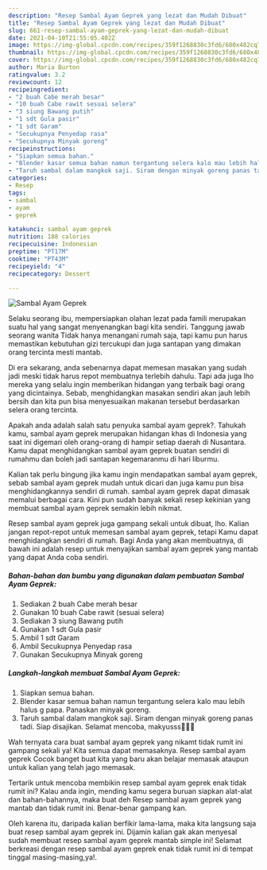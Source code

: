 ```yaml
---
description: "Resep Sambal Ayam Geprek yang lezat dan Mudah Dibuat"
title: "Resep Sambal Ayam Geprek yang lezat dan Mudah Dibuat"
slug: 661-resep-sambal-ayam-geprek-yang-lezat-dan-mudah-dibuat
date: 2021-04-10T21:55:05.402Z
image: https://img-global.cpcdn.com/recipes/359f1268830c3fd6/680x482cq70/sambal-ayam-geprek-foto-resep-utama.jpg
thumbnail: https://img-global.cpcdn.com/recipes/359f1268830c3fd6/680x482cq70/sambal-ayam-geprek-foto-resep-utama.jpg
cover: https://img-global.cpcdn.com/recipes/359f1268830c3fd6/680x482cq70/sambal-ayam-geprek-foto-resep-utama.jpg
author: Maria Burton
ratingvalue: 3.2
reviewcount: 12
recipeingredient:
- "2 buah Cabe merah besar"
- "10 buah Cabe rawit sesuai selera"
- "3 siung Bawang putih"
- "1 sdt Gula pasir"
- "1 sdt Garam"
- "Secukupnya Penyedap rasa"
- "Secukupnya Minyak goreng"
recipeinstructions:
- "Siapkan semua bahan."
- "Blender kasar semua bahan namun tergantung selera kalo mau lebih halus g papa. Panaskan minyak goreng."
- "Taruh sambal dalam mangkok saji. Siram dengan minyak goreng panas tadi. Siap disajikan. Selamat mencoba, makyusss🥰🥰🥰"
categories:
- Resep
tags:
- sambal
- ayam
- geprek

katakunci: sambal ayam geprek 
nutrition: 188 calories
recipecuisine: Indonesian
preptime: "PT17M"
cooktime: "PT43M"
recipeyield: "4"
recipecategory: Dessert

---
```



![Sambal Ayam Geprek](https://img-global.cpcdn.com/recipes/359f1268830c3fd6/680x482cq70/sambal-ayam-geprek-foto-resep-utama.jpg)

Selaku seorang ibu, mempersiapkan olahan lezat pada famili merupakan suatu hal yang sangat menyenangkan bagi kita sendiri. Tanggung jawab seorang  wanita Tidak hanya menangani rumah saja, tapi kamu pun harus memastikan kebutuhan gizi tercukupi dan juga santapan yang dimakan orang tercinta mesti mantab.

Di era  sekarang, anda sebenarnya dapat memesan masakan yang sudah jadi meski tidak harus repot membuatnya terlebih dahulu. Tapi ada juga lho mereka yang selalu ingin memberikan hidangan yang terbaik bagi orang yang dicintainya. Sebab, menghidangkan masakan sendiri akan jauh lebih bersih dan kita pun bisa menyesuaikan makanan tersebut berdasarkan selera orang tercinta. 



Apakah anda adalah salah satu penyuka sambal ayam geprek?. Tahukah kamu, sambal ayam geprek merupakan hidangan khas di Indonesia yang saat ini digemari oleh orang-orang di hampir setiap daerah di Nusantara. Kamu dapat menghidangkan sambal ayam geprek buatan sendiri di rumahmu dan boleh jadi santapan kegemaranmu di hari liburmu.

Kalian tak perlu bingung jika kamu ingin mendapatkan sambal ayam geprek, sebab sambal ayam geprek mudah untuk dicari dan juga kamu pun bisa menghidangkannya sendiri di rumah. sambal ayam geprek dapat dimasak memalui berbagai cara. Kini pun sudah banyak sekali resep kekinian yang membuat sambal ayam geprek semakin lebih nikmat.

Resep sambal ayam geprek juga gampang sekali untuk dibuat, lho. Kalian jangan repot-repot untuk memesan sambal ayam geprek, tetapi Kamu dapat menghidangkan sendiri di rumah. Bagi Anda yang akan membuatnya, di bawah ini adalah resep untuk menyajikan sambal ayam geprek yang mantab yang dapat Anda coba sendiri.

<!--inarticleads1-->

##### Bahan-bahan dan bumbu yang digunakan dalam pembuatan Sambal Ayam Geprek:

1. Sediakan 2 buah Cabe merah besar
1. Gunakan 10 buah Cabe rawit (sesuai selera)
1. Sediakan 3 siung Bawang putih
1. Gunakan 1 sdt Gula pasir
1. Ambil 1 sdt Garam
1. Ambil Secukupnya Penyedap rasa
1. Gunakan Secukupnya Minyak goreng




<!--inarticleads2-->

##### Langkah-langkah membuat Sambal Ayam Geprek:

1. Siapkan semua bahan.
1. Blender kasar semua bahan namun tergantung selera kalo mau lebih halus g papa. Panaskan minyak goreng.
1. Taruh sambal dalam mangkok saji. Siram dengan minyak goreng panas tadi. Siap disajikan. Selamat mencoba, makyusss🥰🥰🥰




Wah ternyata cara buat sambal ayam geprek yang nikamt tidak rumit ini gampang sekali ya! Kita semua dapat memasaknya. Resep sambal ayam geprek Cocok banget buat kita yang baru akan belajar memasak ataupun untuk kalian yang telah jago memasak.

Tertarik untuk mencoba membikin resep sambal ayam geprek enak tidak rumit ini? Kalau anda ingin, mending kamu segera buruan siapkan alat-alat dan bahan-bahannya, maka buat deh Resep sambal ayam geprek yang mantab dan tidak rumit ini. Benar-benar gampang kan. 

Oleh karena itu, daripada kalian berfikir lama-lama, maka kita langsung saja buat resep sambal ayam geprek ini. Dijamin kalian gak akan menyesal sudah membuat resep sambal ayam geprek mantab simple ini! Selamat berkreasi dengan resep sambal ayam geprek enak tidak rumit ini di tempat tinggal masing-masing,ya!.

